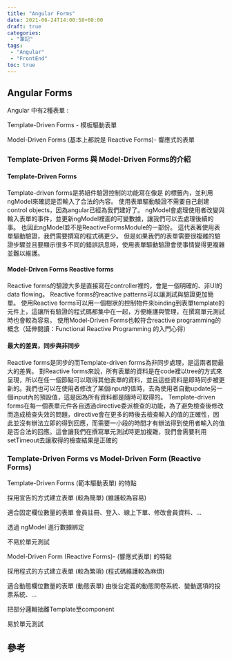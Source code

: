 ```yaml
---
title: "Angular Forms"
date: 2021-06-24T14:00:58+08:00
draft: true
categories:
 - "筆記"
tags:
 - "Angular"
 - "FrontEnd"
toc: true
---
```


## Angular Forms 
<!-- 簡介 -->

Angular 中有2種表單 :

Template-Driven Forms - 模板驅動表單

Model-Driven Forms (基本上都說是 Reactive Forms)- 響應式的表單


<!--more-->

### Template-Driven Forms 與 Model-Driven Forms的介紹

#### Template-Driven Forms

Template-driven forms是將組件驗證控制的功能寫在像是
的標籤內，並利用ngModel來確認是否輸入了合法的內容。
使用表單驅動驗證不需要自己創建control objects，因為angular已經為我們建好了。
ngModel會處理使用者改變與輸入表單的事件，並更新ngModel裡面的可變數據，讓我們可以去處理後續的事。
也因此ngModel並不是ReactiveFormsModule的一部份。
這代表著使用表單驅動驗證，我們需要撰寫的程式碼更少。
但是如果我們的表單需要很複雜的驗證步驟並且要顯示很多不同的錯誤訊息時，使用表單驅動驗證會使事情變得更複雜並難以維護。

#### Model-Driven Forms Reactive forms

Reactive forms的驗證大多是直接寫在controller裡的，會是一個明確的、非UI的data flowing。
Reactive forms的reactive patterns可以讓測試與驗證更加簡單。
使用Reactive forms可以用一個樹狀的控制物件來binding到表單template的元件上，這讓所有驗證的程式碼都集中在一起，方便維護與管理，在撰寫單元測試時也會較為容易。
使用Model-Driven Forms也較符合reactive programming的概念（延伸閱讀：Functional Reactive Programming 的入門心得）

#### 最大的差異，同步與非同步

Reactive forms是同步的而Template-driven forms為非同步處理，是這兩者間最大的差異。
對Reactive forms來說，所有表單的資料是在code裡以tree的方式來呈現，所以在任一個節點可以取得其他表單的資料，並且這些資料是即時同步被更新的。我們也可以在使用者修改了某個input的值時，去為使用者自動update另一個input內的預設值，這是因為所有資料都是隨時可取得的。
Template-driven forms在每一個表單元件各自透過directive委派檢查的功能，為了避免檢查後修改而造成檢查失效的問題，directive會在更多的時後去檢查輸入的值的正確性，因此並沒有辦法立即的得到回應，而需要一小段的時間才有辦法得到使用者輸入的值是否合法的回應。這會讓我們在撰寫單元測試時更加複雜，我們會需要利用setTimeout去讓取得的檢查結果是正確的

### Template-Driven Forms vs Model-Driven Form (Reactive Forms)

Template-Driven Forms (範本驅動表單) 的特點

採用宣告的方式建立表單 (較為簡單) (維護較為容易)

適合固定欄位數量的表單
會員註冊、登入、線上下單、修改會員資料、…

透過 ngModel 進行數據綁定

不易於單元測試


Model-Driven Form (Reactive Forms)- (響應式表單) 的特點

採用程式的方式建立表單 (較為繁瑣) (程式碼維護較為麻煩)

適合動態欄位數量的表單 (動態表單)
由後台定義的動態問卷系統、變動選項的投票系統、…

把部分邏輯抽離Template至component

易於單元測試


## 參考
